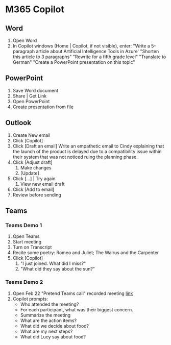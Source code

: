 # M365 Copilot

## Word

1. Open Word
2. In Copilot windows (Home | Copilot, if not visible), enter:
"Write a 5-paragraph article about Artificial Intelligence Tools in Azure'
"Shorten this article to 3 paragraphs"
"Rewrite for a fifth grade level"
"Translate to German"
"Create a PowerPoint presentation on this topic"

## PowerPoint

1. Save Word document
2. Share | Get Link
3. Open PowerPoint
4. Create presentation from file

## Outlook

1. Create New email
2. Click [Copilot]
3. Click [Draft an email]
  Write an empathetic email to Cindy explaining that the launch of the product is delayed due to a compatibility issue within their system that was not noticed ruing the planning phase.
4. Click [Adjust draft]
   1. Make changes
   2. [Update]
5. Click [...] | Try again 
   1. View new email draft
6. Click [Add to email]
7. Review before sending

## Teams

### Teams Demo 1

1. Open Teams
2. Start meeting
3. Turn on Transcript
4. Recite some poetry: Romeo and Juliet; The Walrus and the Carpenter
5. Click [Copilot]
   1. "I just joined. What did I miss?"
   2. "What did they say about the sun?"

### Teams Demo 2

1. Open Feb 22 "Pretend Teams call" recorded meeting [link](https://microsoft-my.sharepoint.com/personal/dgiard_microsoft_com/_layouts/15/stream.aspx?id=%2Fpersonal%2Fdgiard%5Fmicrosoft%5Fcom%2FDocuments%2FRecordings%2FPretend%20Teams%20call%2D20240222%5F160924%2DMeeting%20Recording%2Emp4&referrer=StreamWebApp%2EWeb&referrerScenario=AddressBarCopiedShareExpControl%2Eview&ga=1)
1. Copilot prompts:
   - Who attended the meeting?
   - For each participant, what was their biggest concern.
   - Summarize the meeting
   - What are the action items?
   - What did we decide about food?
   - What are my next steps?
   - What did Lucy say about food?
